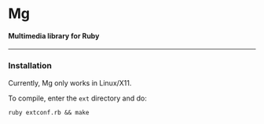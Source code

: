 # Mg
#### Multimedia library for Ruby

---

### Installation

Currently, Mg only works in Linux/X11.

To compile, enter the `ext` directory and do:

    ruby extconf.rb && make

